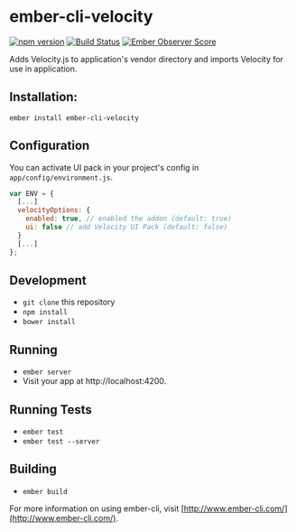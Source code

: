 ember-cli-velocity
==================

[![npm version](https://badge.fury.io/js/ember-cli-velocity.svg)](http://badge.fury.io/js/ember-cli-velocity)
[![Build Status](https://travis-ci.org/EmberSherpa/ember-cli-velocity.svg)](https://travis-ci.org/EmberSherpa/ember-cli-velocity)
[![Ember Observer Score](http://emberobserver.com/badges/ember-cli-velocity.svg)](http://emberobserver.com/addons/ember-cli-velocity)

Adds Velocity.js to application's vendor directory and imports Velocity for use in application. 

## Installation: 

`ember install ember-cli-velocity`

## Configuration

You can activate UI pack in your project's config in `app/config/environment.js`.

```js
var ENV = {
  [...]
  velocityOptions: {
    enabled: true, // enabled the addon (default: true)
    ui: false // add Velocity UI Pack (default: false)
  }
  [...]
};
```

## Development

* `git clone` this repository
* `npm install`
* `bower install`

## Running

* `ember server`
* Visit your app at http://localhost:4200.

## Running Tests

* `ember test`
* `ember test --server`

## Building

* `ember build`

For more information on using ember-cli, visit [http://www.ember-cli.com/](http://www.ember-cli.com/).
